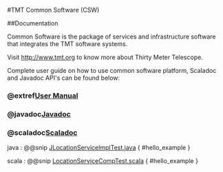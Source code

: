 #TMT Common Software (CSW)

##Documentation

Common Software is the package of services and infrastructure software that integrates the TMT software systems.

Visit http://www.tmt.org to know more about Thirty Meter Telescope.


Complete user guide on how to use common software platform, Scaladoc and Javadoc API's can be found below:
### @extref[User Manual](manual:)
### @javadoc[Javadoc](.index)
### @scaladoc[Scaladoc](index)

java
:   @@snip [JLocationServiceImplTest.java](../../../csw-location/src/test/java/csw/services/location/javadsl/JLocationServiceImplTest.java) { #hello_example }

scala
:   @@snip [LocationServiceCompTest.scala](../../../csw-location/src/test/scala/csw/services/location/scaladsl/LocationServiceCompTest.scala) { #hello_example }